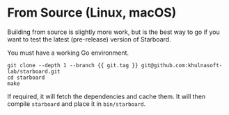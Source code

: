 # From Source (Linux, macOS)

Building from source is slightly more work, but is the best way to go if you want to test the latest (pre-release)
version of Starboard.

You must have a working Go environment.

```
git clone --depth 1 --branch {{ git.tag }} git@github.com:khulnasoft-lab/starboard.git
cd starboard
make
```

If required, it will fetch the dependencies and cache them. It will then compile `starboard` and place it in
`bin/starboard`.
